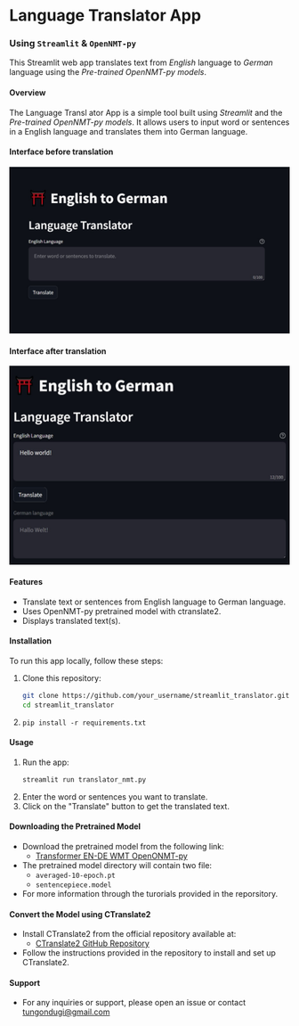 # Language Translator App
### Using `Streamlit` & `OpenNMT-py`

This Streamlit web app translates text from *English* language to *German* language using the *Pre-trained OpenNMT-py models*.

#### Overview

The Language Transl  ator App is a simple tool built using *Streamlit* and the *Pre-trained OpenNMT-py models*. It allows users to input word or sentences in a English language and translates them into German language.
#### Interface before translation

![Before Translation](/img/01.jpg)

#### Interface after translation

![After Translation](/img/02.jpg)

#### Features

- Translate text or sentences from English language to German language.
- Uses OpenNMT-py pretrained model with ctranslate2.
- Displays translated text(s).

#### Installation

To run this app locally, follow these steps:

1. Clone this repository:

   ```bash
   git clone https://github.com/your_username/streamlit_translator.git
   cd streamlit_translator
   ```

2. `pip install -r requirements.txt`

#### Usage
 1. Run the app:
    ```bash
    streamlit run translator_nmt.py
    ```
2. Enter the word or sentences you want to translate.
3. Click on the "Translate" button to get the translated text.


#### Downloading the Pretrained Model

- Download the pretrained model from the following link:
  - [Transformer EN-DE WMT OpenONMT-py](https://s3.amazonaws.com/opennmt-models/transformer-ende-wmt-pyOnmt.tar.gz)
 - The pretrained model directory will contain two file:
    - `averaged-10-epoch.pt`
    - `sentencepiece.model`
 - For more information through the turorials provided in the reporsitory.

#### Convert the Model using CTranslate2

- Install CTranslate2 from the official repository available at:
  - [CTranslate2 GitHub Repository](https://github.com/OpenNMT/CTranslate2)
- Follow the instructions provided in the repository to install and set up CTranslate2.

#### Support
 - For any inquiries or support, please open an issue or contact [tungondugi@gmail.com](gmail.com)
